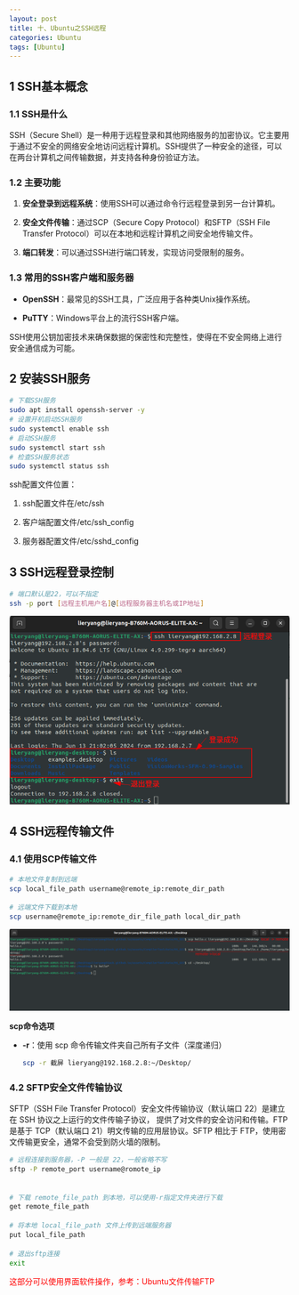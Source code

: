 ```yaml
---
layout: post
title: 十、Ubuntu之SSH远程
categories: Ubuntu
tags: [Ubuntu]
---
```


## 1 SSH基本概念

### 1.1 SSH是什么

SSH（Secure Shell）是一种用于远程登录和其他网络服务的加密协议。它主要用于通过不安全的网络安全地访问远程计算机。SSH提供了一种安全的途径，可以在两台计算机之间传输数据，并支持各种身份验证方法。

### 1.2 主要功能

1. **安全登录到远程系统**：使用SSH可以通过命令行远程登录到另一台计算机。

2. **安全文件传输**：通过SCP（Secure Copy Protocol）和SFTP（SSH File Transfer Protocol）可以在本地和远程计算机之间安全地传输文件。

3. **端口转发**：可以通过SSH进行端口转发，实现访问受限制的服务。

### 1.3 常用的SSH客户端和服务器

- **OpenSSH**：最常见的SSH工具，广泛应用于各种类Unix操作系统。

- **PuTTY**：Windows平台上的流行SSH客户端。

SSH使用公钥加密技术来确保数据的保密性和完整性，使得在不安全网络上进行安全通信成为可能。

## 2 安装SSH服务

```sh
# 下载SSH服务
sudo apt install openssh-server -y
# 设置开机启动SSH服务
sudo systemctl enable ssh
# 启动SSH服务
sudo systemctl start ssh
# 检查SSH服务状态
sudo systemctl status ssh
```

ssh配置文件位置：

1. ssh配置文件在/etc/ssh

2. 客户端配置文件/etc/ssh_config

3. 服务器配置文件/etc/sshd_config　

## 3 SSH远程登录控制

```sh
# 端口默认是22，可以不指定
ssh -p port [远程主机用户名]@[远程服务器主机名或IP地址]
```

![alt text](/assets/Ubuntu/10_SSH/image.png)

## 4 SSH远程传输文件

### 4.1 使用SCP传输文件

```sh
# 本地文件复制到远端
scp local_file_path username@remote_ip:remote_dir_path

# 远端文件下载到本地
scp username@remote_ip:remote_dir_file_path local_dir_path
```

![alt text](/assets/Ubuntu/10_SSH/image-1.png)

**scp命令选项**

- **-r**：使用 scp 命令传输文件夹自己所有子文件（深度递归）
  
    ```sh
    scp -r 截屏 lieryang@192.168.2.8:~/Desktop/
    ```

### 4.2 SFTP安全文件传输协议

SFTP（SSH File Transfer Protocol）安全文件传输协议（默认端口 22）是建立在 SSH 协议之上运行的文件传输子协议， 提供了对文件的安全访问和传输。FTP 是基于 TCP（默认端口 21）明文传输的应用层协议。SFTP 相比于 FTP，使用密文传输更安全，通常不会受到防火墙的限制。

```sh
# 远程连接到服务器，-P 一般是 22，一般省略不写
sftp -P remote_port username@romote_ip


# 下载 remote_file_path 到本地，可以使用-r指定文件夹进行下载
get remote_file_path

# 将本地 local_file_path 文件上传到远端服务器
put local_file_path

# 退出sftp连接
exit
```

<font color="red">这部分可以使用界面软件操作，参考：Ubuntu文件传输FTP</font>




